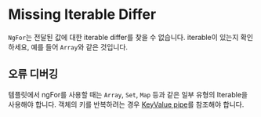 # Missing Iterable Differ

`NgFor`는 전달된 값에 대한 iterable differ를 찾을 수 없습니다. iterable이 있는지 확인하세요, 예를 들어 `Array`와 같은 것입니다.

## 오류 디버깅

템플릿에서 ngFor를 사용할 때는 `Array`, `Set`, `Map` 등과 같은 일부 유형의 Iterable을 사용해야 합니다.
객체의 키를 반복하려는 경우 [KeyValue pipe](/api/common/KeyValuePipe)를 참조해야 합니다.